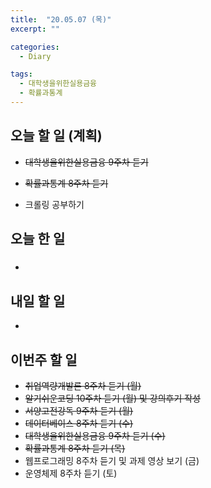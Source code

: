 ```yaml
---
title:  "20.05.07 (목)"
excerpt: ""

categories:
  - Diary

tags:
  - 대학생을위한실용금융
  - 확률과통계
---
```


## 오늘 할 일 (계획)

- ~~대학생을위한실용금융 9주차 듣기~~
- ~~확률과통계 8주차 듣기~~

- 크롤링 공부하기


## 오늘 한 일

- ##### 


## 내일 할 일

- 



## 이번주 할 일

- ~~취업역량개발론 8주차 듣기 (월)~~
- ~~알기쉬운코딩 10주차 듣기 (월) 및 강의후기 작성~~
- ~~서양고전강독 9주차 듣기 (월)~~
- ~~데이터베이스 8주차 듣기 (수)~~
- ~~대학생을위한실용금융 9주차 듣기 (수)~~
- ~~확률과통계 8주차 듣기 (목)~~
- 웹프로그래밍 8주차 듣기 및 과제 영상 보기 (금)
- 운영체제 8주차 듣기 (토)